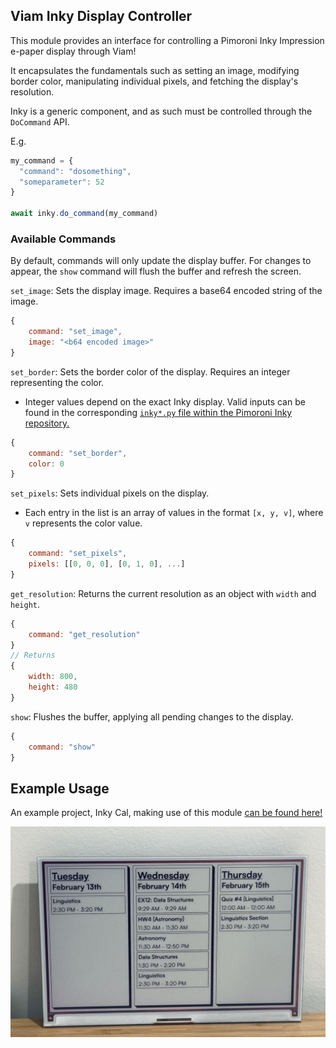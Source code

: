 ## Viam Inky Display Controller

This module provides an interface for controlling a Pimoroni Inky Impression e-paper display through Viam!

It encapsulates the fundamentals such as setting an image, modifying border color, manipulating individual pixels, and fetching the display's resolution. 

Inky is a generic component, and as such must be controlled through the `DoCommand` API.

 E.g.
```javascript
my_command = {
  "command": "dosomething",
  "someparameter": 52
}

await inky.do_command(my_command)
```

### Available Commands
By default, commands will only update the display buffer. For changes to appear, the `show` command will flush the buffer and refresh the screen. 

`set_image`: Sets the display image. Requires a base64 encoded string of the image.

```javascript
{
    command: "set_image",
    image: "<b64 encoded image>"
}
```

`set_border`: Sets the border color of the display. Requires an integer representing the color.
- Integer values depend on the exact Inky display. Valid inputs can be found in the corresponding [`inky*.py` file within the Pimoroni Inky repository.](https://github.com/pimoroni/inky/blob/main/library/inky/)

```javascript
{
    command: "set_border",
    color: 0
}
```

`set_pixels`: Sets individual pixels on the display.
- Each entry in the list is an array of values in the format `[x, y, v]`, where `v` represents the color value. 

```javascript
{
    command: "set_pixels",
    pixels: [[0, 0, 0], [0, 1, 0], ...]
}
```

`get_resolution`: Returns the current resolution as an object with `width` and `height`.

```javascript
{
    command: "get_resolution"
}
// Returns
{
    width: 800,
    height: 480
}
```

`show`: Flushes the buffer, applying all pending changes to the display.
```javascript
{
    command: "show"
}
```

## Example Usage

An example project, Inky Cal, making use of this module [can be found here!](https://github.com/agavram/inky-cal)

<p align="center">
  <img src="./images/inky-display.jpeg" width="600">
</p>
